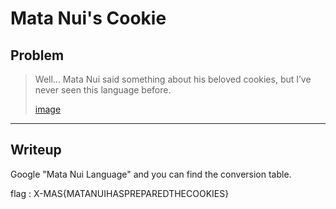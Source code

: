 # Mata Nui's Cookie
## Problem
> Well… Mata Nui said something about his beloved cookies, but I’ve never seen this language before.
>
> [image](image0.png)
---
## Writeup
Google "Mata Nui Language" and you can find the conversion table.

flag : X-MAS{MATANUIHASPREPAREDTHECOOKIES}
